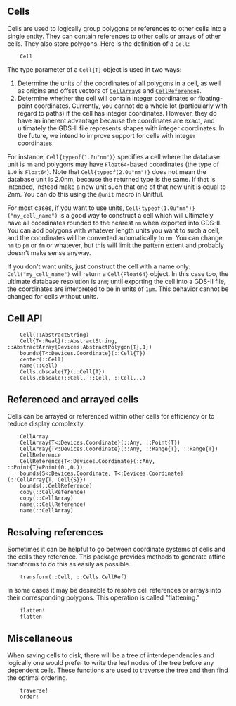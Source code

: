 ## Cells

Cells are used to logically group polygons or references to other cells
into a single entity. They can contain references to other cells or arrays of
other cells. They also store polygons. Here is the definition of a `Cell`:

```@docs
    Cell
```

The type parameter of a `Cell{T}` object is used in two ways:

1. Determine the units of the coordinates of all polygons in a cell, as well
   as origins and offset vectors of [`CellArray`](@ref)s and
   [`CellReference`](@ref)s.
2. Determine whether the cell will contain integer coordinates or floating-point
   coordinates. Currently, you cannot do a whole lot (particularly with regard
   to paths) if the cell has integer coordinates. However, they do have an
   inherent advantage because the coordinates are exact, and ultimately the
   GDS-II file represents shapes with integer coordinates. In the future,
   we intend to improve support for cells with integer coordinates.

For instance, `Cell{typeof(1.0u"nm")}` specifies a cell where the database
unit is `nm` and polygons may have `Float64`-based coordinates (the type of
`1.0` is `Float64`). Note that `Cell{typeof(2.0u"nm")}` does not mean the database
unit is 2.0nm, because the returned type is the same. If that is intended,
instead make a new unit such that one of that new unit is equal to 2nm. You can
do this using the `@unit` macro in Unitful.

For most cases, if you want to use units, `Cell{typeof(1.0u"nm")}("my_cell_name")`
is a good way to construct a cell which will ultimately have all coordinates
rounded to the nearest `nm` when exported into GDS-II. You can add polygons
with whatever length units you want to such a cell, and the coordinates will
be converted automatically to `nm`. You can change `nm` to `pm` or `fm` or
whatever, but this will limit the pattern extent and probably doesn't
make sense anyway.

If you don't want units, just construct the cell with a name only:
`Cell("my_cell_name")` will return a `Cell{Float64}` object. In this case too,
the ultimate database resolution is `1nm`; until exporting the cell into a GDS-II
file, the coordinates are interpreted to be in units of `1μm`. This behavior
cannot be changed for cells without units.

## Cell API

```@docs
    Cell(::AbstractString)
    Cell{T<:Real}(::AbstractString, ::AbstractArray{Devices.AbstractPolygon{T},1})
    bounds{T<:Devices.Coordinate}(::Cell{T})
    center(::Cell)
    name(::Cell)
    Cells.dbscale{T}(::Cell{T})
    Cells.dbscale(::Cell, ::Cell, ::Cell...)
```
## Referenced and arrayed cells

Cells can be arrayed or referenced within other cells for efficiency or to reduce
display complexity.

```@docs
    CellArray
    CellArray{T<:Devices.Coordinate}(::Any, ::Point{T})
    CellArray{T<:Devices.Coordinate}(::Any, ::Range{T}, ::Range{T})
    CellReference
    CellReference{T<:Devices.Coordinate}(::Any, ::Point{T}=Point(0.,0.))
    bounds{S<:Devices.Coordinate, T<:Devices.Coordinate}(::CellArray{T, Cell{S}})
    bounds(::CellReference)
    copy(::CellReference)
    copy(::CellArray)
    name(::CellReference)
    name(::CellArray)
```
## Resolving references

Sometimes it can be helpful to go between coordinate systems of cells and the
cells they reference. This package provides methods to generate affine transforms
to do this as easily as possible.

```@docs
    transform(::Cell, ::Cells.CellRef)
```

In some cases it may be desirable to resolve cell references or arrays into their
corresponding polygons. This operation is called "flattening."
```@docs
    flatten!
    flatten
```

## Miscellaneous

When saving cells to disk, there will be a tree of interdependencies and logically
one would prefer to write the leaf nodes of the tree before any dependent cells.
These functions are used to traverse the tree and then find the optimal ordering.
```@docs
    traverse!
    order!
```
